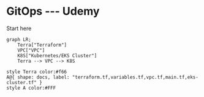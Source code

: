 # GitOps --- Udemy
Start here
```mermaid
graph LR;
    Terra["Terraform"]
    VPC["VPC"]
    K8S["Kubernetes/EKS Cluster"]
    Terra --> VPC --> K8S

style Terra color:#f66
A@{ shape: docs, label: "terraform.tf,variables.tf,vpc.tf,main.tf,eks-cluster.tf" }
style A color:#FFF
```
